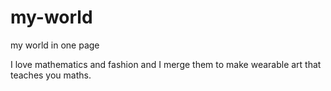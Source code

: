 # my-world
my world in one page

I love mathematics and fashion and I merge them to make wearable art that teaches you maths.
